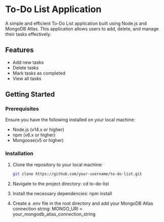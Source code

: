 # To-Do List Application

A simple and efficient To-Do List application built using Node.js and MongoDB Atlas. This application allows users to add, delete, and manage their tasks effectively.

## Features

- Add new tasks
- Delete tasks
- Mark tasks as completed
- View all tasks

## Getting Started

### Prerequisites

Ensure you have the following installed on your local machine:

- Node.js (v14.x or higher)
- npm (v6.x or higher)
- Mongoose(v5 or higher)

### Installation

1. Clone the repository to your local machine:

   ```bash
   git clone https://github.com/your-username/to-do-list.git

2. Navigate to the project directory:
   cd to-do-list

3. Install the necessary dependencies:
   npm install
  
4. Create a .env file in the root directory and add your MongoDB Atlas connection string:
  MONGO_URI = your_mongodb_atlas_connection_string

